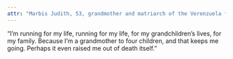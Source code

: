```yaml
---
attr: "Marbis Judith, 53, grandmother and matriarch of the Verenzuela family"
---
```

“I’m running for my life, running for my life, for my grandchildren’s lives, for my family. Because I’m a grandmother to four children, and that keeps me going. Perhaps it even raised me out of death itself.”